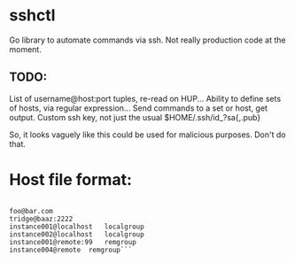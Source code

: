 sshctl
======

Go library to automate commands via ssh.  Not really production code at the moment.

TODO:
-----

List of username@host:port tuples, re-read on HUP...
Ability to define sets of hosts, via regular expression...
Send commands to a set or host, get output.
Custom ssh key, not just the usual $HOME/.ssh/id\_?sa{,.pub}

So, it looks vaguely like this could be used for malicious purposes.  Don't do
that.

Host file format:
=================
```user@host[:port][\tgroup]

foo@bar.com
tridge@baaz:2222
instance001@localhost	localgroup
instance002@localhost	localgroup
instance001@remote:99	remgroup
instance004@remote	remgroup```
